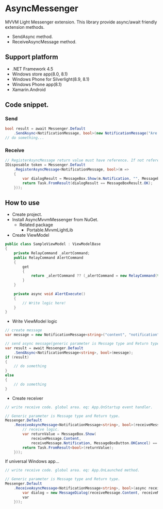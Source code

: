 AsyncMessenger
==============

MVVM Light Messenger extension.
This library provide async/await friendly extension methods.

- SendAsync method.
- ReceiveAsyncMessage method.


Support platform
----------------

- .NET Framework 4.5
- Windows store app(8.0, 8.1)
- Windows Phone for Silverlight(8.9, 8.1)
- Windows Phone app(8.1)
- Xamarin.Android

Code snippet. 
---------------

### Send

```cs
bool result = await Messenger.Default
    .SendAsync<NotificationMessage, bool>(new NotificationMessage("Are you OK?");
// do something...
```

### Receive

```cs
// RegisterAsyncMessage return value must have reference. If not reference then Callback will unregist from Messenger.
IDisposable token = Messenger.Default
	.RegisterAsyncMessage<NotificationMessage, bool>(m =>
    {
		var dialogResult = MessageBox.Show(m.Notification, "", MessageBoxButton.OKCancel);
		return Task.FromResult(dialogResult == MessageBoxResult.OK);
	}));
```

How to use
--------------

- Create project.
- Install AsyncMvvmMessenger from NuGet.
	- Related package
		- Portable.MvvmLightLib
- Create ViewModel


```cs
public class SampleViewModel : ViewModelBase
{
	private RelayCommand _alertCommand;
	public RelayCommand AlertCommand
	{
		get
		{
			return _alertCommand ?? (_alertCommand = new RelayCommand(this.AlertExecute));
		}
	}
	
	private async void AlertExecute()
	{
		// Write logic here!
	}
}
```


- Write ViewModel logic

```cs
// create message
var message = new NotificationMessage<string>("content", "notification");

// send async message(generic parameter is Message type and Return type.)
var result = await Messenger.Default
    .SendAsync<NotificationMessage<string>, bool>(message);
if (result)
{
    // do something
}
else
{
    // do something
}
```

- Create receiver

```cs
// write receive code. global area. eq: App.OnStartup event handler.

// Generic parameter is Message type and Return type.
Messenger.Default
    .ReceiveAsyncMessage<NotificationMessage<string>, bool>(receiveMessage =>
        // receive logic.
		var returnValue = MessageBox.Show(
			receiveMessage.Content, 
			receiveMessage.Notification, MessageBoxButton.OKCancel) == MessageBoxResult.OK;
        return Task.FromResult<bool>(returnValue);
    }));
```

If universal Windows app...

```cs
// write receive code. global area. eq: App.OnLaunched method.

// Generic parameter is Message type and Return type.
Messenger.Default
    .ReceiveAsyncMessage<NotificationMessage<string>, bool>(async receiveMessage =>
        var dialog = new MessageDialog(receiveMessage.Content, receiveMessage.Notification);
        var 
    }));
```

